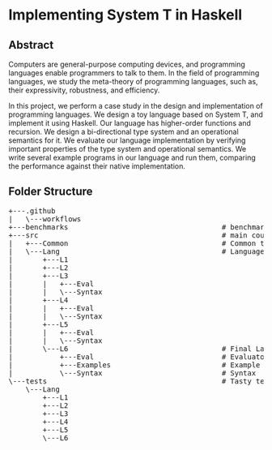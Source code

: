 # Implementing System T in Haskell

## Abstract
Computers are general-purpose computing devices, and programming languages enable programmers to talk to them. In the field of programming languages, we study the meta-theory of programming languages, such as, their expressivity, robustness, and efficiency.

In this project, we perform a case study in the design and implementation of programming languages. We design a toy language based on System T, and implement it using Haskell. Our language has higher-order functions and recursion. We design a bi-directional type system and an operational semantics for it. We evaluate our language implementation by verifying important properties of the type system and operational semantics. We write several example programs in our language and run them, comparing the performance against their native implementation.

## Folder Structure
<pre>
+---.github
|   \---workflows
+---benchmarks                                    # benchmark by using criterion
+---src                                           # main cource file
|   +---Common                                    # Common types
|   \---Lang                                      # Language from L1 to L6
|       +---L1
|       +---L2
|       +---L3
|       |   +---Eval
|       |   \---Syntax
|       +---L4
|       |   +---Eval
|       |   \---Syntax
|       +---L5
|       |   +---Eval
|       |   \---Syntax
|       \---L6                                    # Final Language L6
|           +---Eval                              # Evaluator
|           +---Examples                          # Example test function set
|           \---Syntax                            # Syntax
\---tests                                         # Tasty test framework
    \---Lang
        +---L1
        +---L2
        +---L3
        +---L4
        +---L5
        \---L6
</pre>
